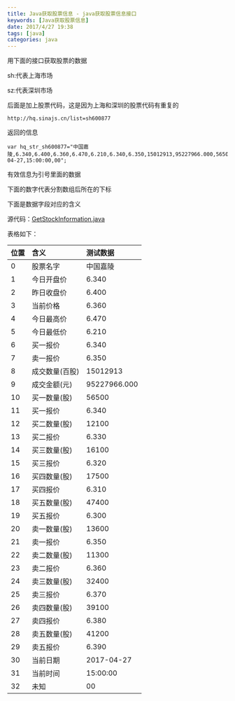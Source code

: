 ```yaml
---
title: Java获取股票信息 - java获取股票信息接口
keywords: [Java获取股票信息]
date: 2017/4/27 19:38
tags: [java]
categories: java
---
```

用下面的接口获取股票的数据

sh:代表上海市场

sz:代表深圳市场

后面是加上股票代码，这是因为上海和深圳的股票代码有重复的
```
http://hq.sinajs.cn/list=sh600877
```
返回的信息
```
var hq_str_sh600877="中国嘉陵,6.340,6.400,6.360,6.470,6.210,6.340,6.350,15012913,95227966.000,56500,6.340,12100,6.330,16100,6.320,17500,6.310,47400,6.300,13600,6.350,11300,6.360,32400,6.370,39100,6.380,41200,6.390,2017-04-27,15:00:00,00";
```
有效信息为引号里面的数据

下面的数字代表分割数组后所在的下标

下面是数据字段对应的含义

源代码：<a href="https://github.com/hisen-yuan/IDEAPractice/blob/01eeafbc5370404856143b2f116bd7fe00f5d8a8/src/main/java/com/hisen/String/stock/GetStockInformation.java">GetStockInformation.java</a>

表格如下：
<!--more-->

| 位置 | 含义 | 测试数据 |
|:-----|:-----|:-----|
| 0 | 股票名字 | 中国嘉陵 |
| 1 | 今日开盘价 | 6.340 |
| 2 | 昨日收盘价 | 6.400 |
| 3 | 当前价格 | 6.360 |
| 4 | 今日最高价 | 6.470 |
| 5 | 今日最低价 | 6.210 |
| 6 | 买一报价 | 6.340 |
| 7 | 卖一报价 | 6.350 |
| 8 | 成交数量(百股) | 15012913 |
| 9 | 成交金额(元) | 95227966.000 |
| 10 | 买一数量(股) | 56500 |
| 11 | 买一报价 | 6.340 |
| 12 | 买二数量(股) | 12100 |
| 13 | 买二报价 | 6.330 |
| 14 | 买三数量(股) | 16100 |
| 15 | 买三报价 | 6.320 |
| 16 | 买四数量(股) | 17500 |
| 17 | 买四报价 | 6.310 |
| 18 | 买五数量(股) | 47400 |
| 19 | 买五报价 | 6.300 |
| 20 | 卖一数量(股) | 13600 |
| 21 | 卖一报价 | 6.350 |
| 22 | 卖二数量(股) | 11300 |
| 23 | 卖二报价 | 6.360 |
| 24 | 卖三数量(股) | 32400 |
| 25 | 卖三报价 | 6.370 |
| 26 | 卖四数量(股) | 39100 |
| 27 | 卖四报价 | 6.380 |
| 28 | 卖五数量(股) | 41200 |
| 29 | 卖五报价 | 6.390 |
| 30 | 当前日期 | 2017-04-27 |
| 31 | 当前时间 | 15:00:00 |
| 32 | 未知 | 00 |